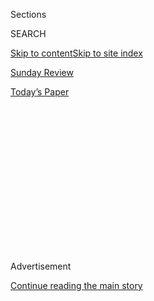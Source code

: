 <div id="app">

<div>

<div>

<div>

<div class="NYTAppHideMasthead css-1q2w90k e1suatyy0">

<div class="section css-ui9rw0 e1suatyy2">

<div class="css-eph4ug er09x8g0">

<div class="css-6n7j50">

</div>

<span class="css-1dv1kvn">Sections</span>

<div class="css-10488qs">

<span class="css-1dv1kvn">SEARCH</span>

</div>

[Skip to content](#site-content)[Skip to site index](#site-index)

</div>

<div id="masthead-section-label" class="css-1wr3we4 eaxe0e00">

[Sunday
Review](https://www.nytimes3xbfgragh.onion/section/opinion/sunday)

</div>

<div class="css-10698na e1huz5gh0">

</div>

</div>

<div id="masthead-bar-one" class="section hasLinks css-15hmgas e1csuq9d3">

<div class="css-uqyvli e1csuq9d0">

</div>

<div class="css-1uqjmks e1csuq9d1">

</div>

<div class="css-9e9ivx">

[](https://myaccount.nytimes3xbfgragh.onion/auth/login?response_type=cookie&client_id=vi)

</div>

<div class="css-1bvtpon e1csuq9d2">

[Today’s
Paper](https://www.nytimes3xbfgragh.onion/section/todayspaper)

</div>

</div>

</div>

</div>

<div data-aria-hidden="false">

<div id="site-content" data-role="main">

<div>

<div class="css-1aor85t" style="opacity:0.000000001;z-index:-1;visibility:hidden">

<div class="css-1hqnpie">

<div class="css-epjblv">

<span class="css-17xtcya">[Sunday
Review](/section/opinion/sunday)</span><span class="css-x15j1o">|</span><span class="css-fwqvlz">The
Real White
Fragility</span>

</div>

<div class="css-k008qs">

<div class="css-1iwv8en">

<span class="css-18z7m18"></span>

<div>

</div>

</div>

<span class="css-1n6z4y">https://nyti.ms/3jmcDUa</span>

<div class="css-1705lsu">

<div class="css-4xjgmj">

<div class="css-4skfbu" data-role="toolbar" data-aria-label="Social Media Share buttons, Save button, and Comments Panel with current comment count" data-testid="share-tools">

  - 
  - 
  - 
  - 
    
    <div class="css-6n7j50">
    
    </div>

  - 
  - 

</div>

</div>

</div>

</div>

</div>

</div>

<div id="NYT_TOP_BANNER_REGION" class="css-13pd83m">

</div>

<div id="top-wrapper" class="css-1sy8kpn">

<div id="top-slug" class="css-l9onyx">

Advertisement

</div>

[Continue reading the main
story](#after-top)

<div class="ad top-wrapper" style="text-align:center;height:100%;display:block;min-height:250px">

<div id="top" class="place-ad" data-position="top" data-size-key="top">

</div>

</div>

<div id="after-top">

</div>

</div>

<div>

<div class="css-v5btjw etb61u70">

<div class="css-v05ibm etb61u71">

[Opinion](/section/opinion)

</div>

</div>

<div id="sponsor-wrapper" class="css-1hyfx7x">

<div id="sponsor-slug" class="css-19vbshk">

Supported by

</div>

[Continue reading the main
story](#after-sponsor)

<div id="sponsor" class="ad sponsor-wrapper" style="text-align:center;height:100%;display:block">

</div>

<div id="after-sponsor">

</div>

</div>

<div class="css-186x18t">

</div>

<div class="css-1vkm6nb ehdk2mb0">

# The Real White Fragility

</div>

Does the white upper class feel exhausted and oppressed by meritocracy?

<div class="css-18e8msd">

<div class="css-vp77d3 epjyd6m0">

<div class="css-1p10dcb ey68jwv0" data-aria-hidden="true">

[![Ross
Douthat](https://static01.graylady3jvrrxbe.onion/images/2018/04/03/opinion/ross-douthat/ross-douthat-thumbLarge.png
"Ross Douthat")](https://www.nytimes3xbfgragh.onion/by/ross-douthat)

</div>

<div class="css-1baulvz">

By [<span class="css-1baulvz last-byline" itemprop="name">Ross
Douthat</span>](https://www.nytimes3xbfgragh.onion/by/ross-douthat)

<div class="css-8atqhb">

Opinion Columnist

</div>

</div>

</div>

  - July 18,
    2020

  - 
    
    <div class="css-4xjgmj">
    
    <div class="css-d8bdto" data-role="toolbar" data-aria-label="Social Media Share buttons, Save button, and Comments Panel with current comment count" data-testid="share-tools">
    
      - 
      - 
      - 
      - 
        
        <div class="css-6n7j50">
        
        </div>
    
      - 
      - 
    
    </div>
    
    </div>

</div>

<div class="css-79elbk" data-testid="photoviewer-wrapper">

<div class="css-z3e15g" data-testid="photoviewer-wrapper-hidden">

</div>

<div class="css-1a48zt4 ehw59r15" data-testid="photoviewer-children">

![<span class="css-16f3y1r e13ogyst0" data-aria-hidden="true">The
Columbia University campus in
Manhattan.</span><span class="css-cnj6d5 e1z0qqy90" itemprop="copyrightHolder"><span class="css-1ly73wi e1tej78p0">Credit...</span><span><span>Hiroko
Masuike/The New York
Times</span></span></span>](https://static01.graylady3jvrrxbe.onion/images/2020/07/19/opinion/19Douthat/19Douthat-articleLarge.jpg?quality=75&auto=webp&disable=upscale)

</div>

</div>

</div>

<div class="section meteredContent css-1r7ky0e" name="articleBody" itemprop="articleBody">

<div class="css-1fanzo5 StoryBodyCompanionColumn">

<div class="css-53u6y8">

In 2001, when I was still attending college, David Brooks wrote an essay
for The Atlantic called “[The Organization
Kid](https://www.theatlantic.com/magazine/archive/2001/04/the-organization-kid/302164/),”
in which he spent a lot of time with young Ivy Leaguers and came away
struck by their basic existential contentment. Instead of campus rebels,
they were résumé builders and accomplishment collectors and apple
polishers, distinguished by their serenity, their faux-adult
professionalism, their politesse.

I thought at the time that Brooks made my cohort out to be more decent
than we really were, mistaking the mask we wore for encounters with,
say, an Atlantic journalist for our truer,
[darker](https://www.nationalreview.com/magazine/2010/10/18/film-what-makes-preppy-run/),
more ambitious selves. But he was entirely correct that most of my peers
believed that meritocracy was fair and just and *worked* — because after
all it seemed to work for us.

I graduated the year after “The Organization Kid” ran, wrote a lot about
college in my 20s, and then drifted to other interests and obsessions.
To the extent that I followed the college admissions racket thereafter,
it seemed to become more competitive, more ruthless, more itself — and
to extend its rigors ever earlier into childhood.

But a few years ago we moved back to the college town where I grew up,
which gave me a close vantage point on young-meritocratic life again.
Some of the striving culture that Brooks described remains very much in
place. But talking to students and professors, the most striking
difference is the disappearance of serenity, the evaporation of
contentment, the spread of anxiety and mental illness — with the reputed
scale of antidepressant use a particular stark marker of this change.

</div>

</div>

<div class="css-1fanzo5 StoryBodyCompanionColumn">

<div class="css-53u6y8">

I don’t think this alteration just reflects a darkening vision of the
wider world, a fear of climate change or Donald Trump. It also reflects
a transformation within the meritocracy itself — a sense in which, since
2001, the system has consistently been asking more of ladder climbers
and delivering less as its reward.

The scholar Peter Turchin of the University of Connecticut, whose work
on the cycles of American history may have predicted this year’s unrest,
has a phrase that describes part of this dynamic: the “[overproduction
of elites](http://peterturchin.com/age-of-discord/).” In the context of
college admissions that means exactly what it sounds like: We’ve had a
surplus of smart young Americans pursuing admission to a narrow list of
elite colleges whose enrollment doesn’t expand with population, even as
foreign students increasingly compete for the same stagnant share of
slots.

Then, having run this gantlet, our meritocrats graduate into a big-city
ecosystem where the price of adult goods like schools and housing has
been bid up dramatically, while important cultural industries —
especially academia and journalism — supply fewer jobs even in good
economic times. And they live half in these crowded, over-competitive
worlds and half on the internet, which has extended the competition for
status [almost
infinitely](https://www.mercatus.org/bridge/commentary/looking-glass-politics)
and weakened some of the normal ways that local prestige might
compensate for disappointing income.

These stresses have exposed the thinness of meritocracy as a culture, a
Hogwarts with SATs instead of magic, a secular substitute for older
forms of community, tradition or religion. For instance, it was the
frequent boast of Obama-era liberalism that it had restored certain
bourgeois virtues — delayed childbearing, stable marriages — without
requiring anything so anachronistic as Christianity or courtship
rituals. But if your bourgeois order is built on a cycle of competition
and reward, and the competition gets fiercer while the rewards diminish,
then instead of young people [hooking up
safely](https://www.theatlantic.com/magazine/archive/2012/09/boys-on-the-side/309062/)
on the way to a lucrative job and a dual-income marriage with 2.1 kids,
you’ll get young people set adrift, unable to pair off, postponing
marriage permanently while they wait for a stability that never comes.

Which brings us to the subject invoked in this column’s title — the
increasing appeal, to these unhappy young people and to their parents
and educators as well, of an emergent ideology that accuses many of them
of embodying white privilege, and of being “fragile,” in the words of
the now-famous anti-racism consultant [Robin
DiAngelo](https://www.nytimes3xbfgragh.onion/2020/07/15/magazine/white-fragility-robin-diangelo.html),
if they object or disagree.

</div>

</div>

<div class="css-1fanzo5 StoryBodyCompanionColumn">

<div class="css-53u6y8">

Part of this ideology’s appeal is clearly about meaning and morality:
The new anti-racism has a confessional, [religious
energy](https://www.nytimes3xbfgragh.onion/2020/07/07/opinion/protestant-progressive-reformation.html)
that the secular meritocracy has always lacked. But there is also
something important about its more radical and even ridiculous elements
— like the weird business that increasingly shows up in official
documents, from the [New York Public
Schools](https://nypost.com/2019/05/20/richard-carranza-held-doe-white-supremacy-culture-training/)
or the
[Smithsonian](https://twitter.com/ByronYork/status/1283372233730203651),
describing
[things](https://www.nytimes3xbfgragh.onion/2020/07/15/magazine/white-fragility-robin-diangelo.html)
like “perfectionism” or “worship of the written word” or “emphasis on
the scientific method” or “delayed gratification” as features of a toxic
whiteness.

Imagine yourself as a relatively privileged white person exhausted by
meritocracy — an overworked student or a fretful parent or a school
administrator constantly besieged by both. (Given the demographics of
this paper’s readership, this may not require much imagination.)

Wouldn’t it come as a relief, in some way, if it turned out that the
whole “exhausting ‘Alice in Wonderland’ Red Queen Race of full-time
meritocratic achievement,” in the
[words](https://americanmind.org/features/the-death-of-virtue-and-the-rise-of-expertise/waking-from-meritocracy/)
of a pseudonymous critic, was nothing more than a manifestation of the
very white supremacy that you, as a good liberal, are obliged to
dismantle and oppose? If all the testing, all the “delayed
gratification” and “perfectionism,” was, after all, just itself a form
of racism, and in easing up, chilling out, just *relaxing* a little bit,
you can improve your life and your kid’s life and, happily, strike an
anti-racist blow as well?

</div>

</div>

<div>

</div>

<div class="css-1fanzo5 StoryBodyCompanionColumn">

<div class="css-53u6y8">

And wouldn’t it be especially appealing if — and here I’m afraid I’m
going to be very cynical — in the course of relaxing the demands of
whiteness you could, just coincidentally, make your own family’s
position a little bit more secure?

For instance: Once you dismiss the SAT as just a tool of white
supremacy, then it gets easier for elite schools to justify excluding
the Asian-American students whose standardized-test scores keep climbing
while white scores stay relatively flat. Or again: If you induce
inner-city charter schools to
[disavow](https://www.kipp.org/words-into-action/) their previous stress
on hard work and discipline and meritocratic ambition, because those are
racist, too — well, then their minority graduates might become less
competitive with your own kids in the college-admissions race as well.

Not that anyone is consciously thinking like this. What I’m describing
is a subtle and subconscious current, deep down in the progressive
stream.

</div>

</div>

<div class="css-1fanzo5 StoryBodyCompanionColumn">

<div class="css-53u6y8">

But deep currents can run strong. And if the avowed intention of the
moment is to challenge “white fragility” and yet lots of white people
seem strangely enthusiastic about the challenge, it’s worth considering
that maybe a different kind of fragility is in play: The stress and
unhappiness felt by meritocracy’s strivers, who may be open to a
revolution that seems to promise more stability and less exhaustion, and
asks them only to denounce the “whiteness” of a system that’s made even
its most successful participants feel fragile and existentially
depressed.

</div>

</div>

<div>

</div>

<div class="css-1fanzo5 StoryBodyCompanionColumn">

<div class="css-53u6y8">

*The Times is committed to publishing* [*a diversity of
letters*](https://www.nytimes3xbfgragh.onion/2019/01/31/opinion/letters/letters-to-editor-new-york-times-women.html)
*to the editor. We’d like to hear what you think about this or any of
our articles. Here are some*
[*tips*](https://help.nytimes3xbfgragh.onion/hc/en-us/articles/115014925288-How-to-submit-a-letter-to-the-editor)*.
And here’s our email:*
[*letters@NYTimes.com*](mailto:letters@NYTimes.com)*.*

*Follow The New York Times Opinion section on*
[*Facebook*](https://www.facebookcorewwwi.onion/nytopinion)*,* [*Twitter
(@NYTOpinion)*](http://twitter.com/NYTOpinion) *and*
[*Instagram*](https://www.instagram.com/nytopinion/)*, join the Facebook
political discussion group,* [*Voting While
Female*](https://www.facebookcorewwwi.onion/groups/votingwhilefemale/)*.*

</div>

</div>

</div>

<div>

</div>

<div>

</div>

<div>

</div>

<div>

<div id="bottom-wrapper" class="css-1ede5it">

<div id="bottom-slug" class="css-l9onyx">

Advertisement

</div>

[Continue reading the main
story](#after-bottom)

<div id="bottom" class="ad bottom-wrapper" style="text-align:center;height:100%;display:block;min-height:90px">

</div>

<div id="after-bottom">

</div>

</div>

</div>

</div>

</div>

## Site Index

<div>

</div>

## Site Information Navigation

  - [© <span>2020</span> <span>The New York Times
    Company</span>](https://help.nytimes3xbfgragh.onion/hc/en-us/articles/115014792127-Copyright-notice)

<!-- end list -->

  - [NYTCo](https://www.nytco.com/)
  - [Contact
    Us](https://help.nytimes3xbfgragh.onion/hc/en-us/articles/115015385887-Contact-Us)
  - [Work with us](https://www.nytco.com/careers/)
  - [Advertise](https://nytmediakit.com/)
  - [T Brand Studio](http://www.tbrandstudio.com/)
  - [Your Ad
    Choices](https://www.nytimes3xbfgragh.onion/privacy/cookie-policy#how-do-i-manage-trackers)
  - [Privacy](https://www.nytimes3xbfgragh.onion/privacy)
  - [Terms of
    Service](https://help.nytimes3xbfgragh.onion/hc/en-us/articles/115014893428-Terms-of-service)
  - [Terms of
    Sale](https://help.nytimes3xbfgragh.onion/hc/en-us/articles/115014893968-Terms-of-sale)
  - [Site
    Map](https://spiderbites.nytimes3xbfgragh.onion)
  - [Help](https://help.nytimes3xbfgragh.onion/hc/en-us)
  - [Subscriptions](https://www.nytimes3xbfgragh.onion/subscription?campaignId=37WXW)

</div>

</div>

</div>

</div>

